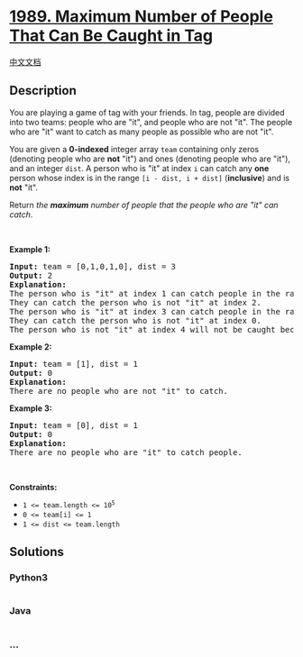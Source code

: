 # [1989. Maximum Number of People That Can Be Caught in Tag](https://leetcode.com/problems/maximum-number-of-people-that-can-be-caught-in-tag)

[中文文档](/solution/1900-1999/1989.Maximum%20Number%20of%20People%20That%20Can%20Be%20Caught%20in%20Tag/README.md)

## Description

<p>You are playing a game of tag with your friends. In tag, people are divided into two teams: people who are &quot;it&quot;, and people who are not &quot;it&quot;. The people who are &quot;it&quot; want to catch as many people as possible who are not &quot;it&quot;.</p>

<p>You are given a <strong>0-indexed</strong> integer array <code>team</code> containing only zeros (denoting people who are <strong>not</strong> &quot;it&quot;) and ones (denoting people who are &quot;it&quot;), and an integer <code>dist</code>. A person who is &quot;it&quot; at index <code>i</code> can catch any <strong>one</strong> person whose index is in the range <code>[i - dist, i + dist]</code> (<strong>inclusive</strong>) and is <strong>not</strong> &quot;it&quot;.</p>

<p>Return <em>the <strong>maximum</strong> number of people that the people who are &quot;it&quot; can catch</em>.</p>

<p>&nbsp;</p>
<p><strong>Example 1:</strong></p>

<pre>
<strong>Input:</strong> team = [0,1,0,1,0], dist = 3
<strong>Output:</strong> 2
<strong>Explanation:</strong>
The person who is &quot;it&quot; at index 1 can catch people in the range [i-dist, i+dist] = [1-3, 1+3] = [-2, 4].
They can catch the person who is not &quot;it&quot; at index 2.
The person who is &quot;it&quot; at index 3 can catch people in the range [i-dist, i+dist] = [3-3, 3+3] = [0, 6].
They can catch the person who is not &quot;it&quot; at index 0.
The person who is not &quot;it&quot; at index 4 will not be caught because the people at indices 1 and 3 are already catching one person.</pre>

<p><strong>Example 2:</strong></p>

<pre>
<strong>Input:</strong> team = [1], dist = 1
<strong>Output:</strong> 0
<strong>Explanation:</strong>
There are no people who are not &quot;it&quot; to catch.
</pre>

<p><strong>Example 3:</strong></p>

<pre>
<strong>Input:</strong> team = [0], dist = 1
<strong>Output:</strong> 0
<strong>Explanation:
</strong>There are no people who are &quot;it&quot; to catch people.
</pre>

<p>&nbsp;</p>
<p><strong>Constraints:</strong></p>

<ul>
	<li><code>1 &lt;= team.length &lt;= 10<sup>5</sup></code></li>
	<li><code>0 &lt;= team[i] &lt;= 1</code></li>
	<li><code>1 &lt;= dist &lt;= team.length</code></li>
</ul>

## Solutions

<!-- tabs:start -->

### **Python3**

```python


```

### **Java**

```java


```

### **...**

```


```

<!-- tabs:end -->
